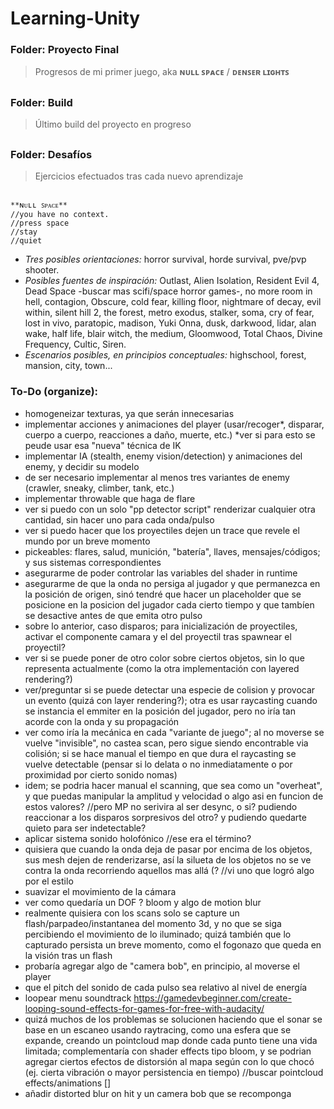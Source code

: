 # Learning-Unity

### Folder: Proyecto Final
> Progresos de mi primer juego, aka **ɴᴜʟʟ ꜱᴘᴀᴄᴇ** / **ᴅᴇɴꜱᴇʀ ʟɪɢʜᴛꜱ**
##
### Folder: Build
> Último build del proyecto en progreso
##
### Folder: Desafíos
> Ejercicios efectuados tras cada nuevo aprendizaje
##


```
**ɴᴜʟʟ ꜱᴘᴀᴄᴇ** 
//you have no context.
//press space
//stay
//quiet
```
+ *Tres posibles orientaciones:* horror survival, horde survival, pve/pvp shooter.
+ *Posibles fuentes de inspiración:* Outlast, Alien Isolation, Resident Evil 4, Dead Space -buscar mas scifi/space horror games-, no more room in hell, contagion, Obscure, cold fear, killing floor, nightmare of decay, evil within, silent hill 2, the forest, metro exodus, stalker, soma, cry of fear, lost in vivo, paratopic, madison, Yuki Onna, dusk, darkwood, lidar, alan wake, half life, blair witch, the medium, Gloomwood, Total Chaos, Divine Frequency, Cultic, Siren.
+ *Escenarios posibles, en principios conceptuales:* highschool, forest, mansion, city, town...

### To-Do (organize):
+ homogeneizar texturas, ya que serán innecesarias
+ implementar acciones y animaciones del player (usar/recoger*, disparar, cuerpo a cuerpo, reacciones a daño, muerte, etc.) *ver si para esto se peude usar esa "nueva" técnica de IK
+ implementar IA (stealth, enemy vision/detection) y animaciones del enemy, y decidir su modelo
+ de ser necesario implementar al menos tres variantes de enemy (crawler, sneaky, climber, tank, etc.)
+ implementar throwable que haga de flare
+ ver si puedo con un solo "pp detector script" renderizar cualquier otra cantidad, sin hacer uno para cada onda/pulso
+ ver si puedo hacer que los proyectiles dejen un trace que revele el mundo por un breve momento
+ pickeables: flares, salud, munición, "batería", llaves, mensajes/códigos; y sus sistemas correspondientes
+ asegurarme de poder controlar las variables del shader in runtime
+ asegurarme de que la onda no persiga al jugador y que permanezca en la posición de origen, sinó tendré que hacer un placeholder que se posicione en la posicion del jugador cada cierto tiempo y que tambíen se desactive antes de que emita otro pulso
+ sobre lo anterior, caso disparos; para inicialización de proyectiles, activar el componente camara y el del proyectil tras spawnear el proyectil?
+ ver si se puede poner de otro color sobre ciertos objetos, sin lo que representa actualmente (como la otra implementación con layered rendering?)
+ ver/preguntar si se puede detectar una especie de colision y provocar un evento (quizá con layer rendering?); otra es usar raycasting cuando se instancia el emmiter en la posición del jugador, pero no iría tan acorde con la onda y su propagación
+ ver como iría la mecánica en cada "variante de juego"; al no moverse se vuelve "invisible", no castea scan, pero sigue siendo encontrable via colisión; si se hace manual el tiempo en que dura el raycasting se vuelve detectable (pensar si lo delata o no inmediatamente o por proximidad por cierto sonido nomas)
+ idem; se podria hacer manual el scanning, que sea como un "overheat", y que puedas manipular la amplitud y velocidad o algo asi en funcion de estos valores?
//pero MP no serivira al ser desync, o si? pudiendo reaccionar a los disparos sorpresivos del otro? y pudiendo quedarte quieto para ser indetectable?
+ aplicar sistema sonido holofónico //ese era el término?
+ quisiera que cuando la onda deja de pasar por encima de los objetos, sus mesh dejen de renderizarse, así la silueta de los objetos no se ve contra la onda recorriendo aquellos mas allá (? //vi uno que logró algo por el estilo
+ suavizar el movimiento de la cámara
+ ver como quedaría un DOF ? bloom y algo de motion blur
+ realmente quisiera con los scans solo se capture un flash/parpadeo/instantanea del momento 3d, y no que se siga percibiendo el movimiento de lo iluminado; quizá también que lo capturado persista un breve momento, como el fogonazo que queda en la visión tras un flash 
+ probaría agregar algo de "camera bob", en principio, al moverse el player
+ que el pitch del sonido de cada pulso sea relativo al nivel de energía
+ loopear menu soundtrack https://gamedevbeginner.com/create-looping-sound-effects-for-games-for-free-with-audacity/
+ quizá muchos de los problemas se solucionen haciendo que el sonar se base en un escaneo usando raytracing, como una esfera que se expande, creando un pointcloud map donde cada punto tiene una vida limitada; complementaría con shader effects tipo bloom, y se podrian agregar ciertos efectos de distorsión al mapa según con lo que chocó (ej. cierta vibración o mayor persistencia en tiempo) //buscar pointcloud effects/animations []
+ añadir distorted blur on hit y un camera bob que se recomponga


##